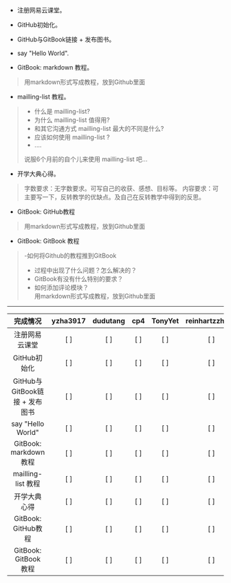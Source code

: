 

- 注册网易云课堂。  

- GitHub初始化。  

- GitHub与GitBook链接 + 发布图书。 

- say "Hello World".  

- GitBook: markdown 教程。
>用markdown形式写成教程，放到Github里面

- mailling-list 教程。
> - 什么是 mailling-list?
> - 为什么 mailling-list 值得用?
>- 和其它沟通方式 mailling-list 最大的不同是什么?
>- 应该如何使用 mailling-list ?
>- ....
>
>说服6个月前的自个儿来使用 mailling-list 吧...

- 开学大典心得。  
>字数要求：无字数要求。可写自己的收获、感想、目标等。
>内容要求：可主要写一下，反转教学的优缺点。及自己在反转教学中得到的反思。

- GitBook: GitHub教程
>用markdown形式写成教程，放到Github里面

- GitBook: GitBook 教程
> -如何将Github的教程推到GitBook  
> - 过程中出现了什么问题？怎么解决的？  
> - GitBook有没有什么特别的要求？  
> - 如何添加评论模块？  
> 用markdown形式写成教程，放到Github里面  

------

完成情况 | yzha3917 | dudutang | cp4 | TonyYet | reinhartzzhang | xiaokechenchen | zxcbbn
:-----:|:-----:|:-----:|:-----:|:----:|:-----:|:-----:|:------:
注册网易云课堂 | [ ] | [ ] | [ ] | [ ] | [ ] | [ ] | [ ] 
GitHub初始化 | [ ] | [ ] | [ ] | [ ] | [ ] | [ ] | [ ] 
GitHub与GitBook链接 + 发布图书 | [ ] | [ ] | [ ] | [ ] | [ ] | [ ] | [ ] 
say "Hello World" | [ ] | [ ] | [ ] | [ ] | [ ] | [ ] | [ ] 
GitBook: markdown 教程 | [ ] | [ ] | [ ] | [ ] | [ ] | [ ] | [ ] 
mailling-list 教程 | [ ] | [ ] | [ ] | [ ] | [ ] | [ ] | [ ] 
开学大典心得 | [ ] | [ ] | [ ] | [ ] | [ ] | [ ] | [ ] 
GitBook: GitHub教程 | [ ] | [ ] | [ ] | [ ] | [ ] | [ ] | [ ] 
GitBook: GitBook 教程 | [ ] | [ ] | [ ] | [ ] | [ ] | [ ] | [ ] 